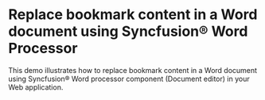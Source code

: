 # Replace bookmark content in a Word document using Syncfusion&reg; Word Processor
This demo illustrates how to replace bookmark content in a Word document using Syncfusion&reg; Word processor component (Document editor) in your Web application.
